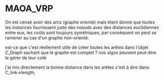 # MAOA_VRP

On est censé avoir des arcs (graphe orienté) mais étant donné que toutes les instances fournissent juste des noeuds avec des distances euclidiennes entre eux, les coûts sont toujours symétriques, par conséquent on peut se ramener au cas d'un graphe non-orienté.

est-ce que c'est réellement utile de créer toutes les arêtes dans l'objet C_Graph sachant que le graphe est complet ? nos algos peuvent peut-être le gérer de leur coté

j'ai mis directement la bonne distance dans les arêtes c'est  à dire dans: C_link->length;
